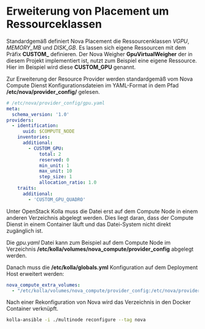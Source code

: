 # Erweiterung von Placement um Ressourceklassen

Standardgemäß definiert Nova Placement die Ressourcenklassen *VGPU*, *MEMORY_MB* und *DISK_GB*.
Es lassen sich eigene Ressourcen mit dem Präfix **CUSTOM_** definieren.
Der Nova Weigher **GpuVirtualWeigher** der in diesem Projekt implementiert ist, nutzt zum Beispiel eine eigene Ressource. Hier im Beispiel wird diese **CUSTOM_GPU** genannt.

Zur Erweiterung der Resource Provider werden standardgemäß vom Nova Compute Dienst Konfigurationsdateien im YAML-Format in dem Pfad **/etc/nova/provider_config/** gelesen.

```yaml
# /etc/nova/provider_config/gpu.yaml
meta:
  schema_version: '1.0'
providers:
  - identification:
      uuid: $COMPUTE_NODE
    inventories:
      additional:
        - CUSTOM_GPU:
            total: 2
            reserved: 0
            min_unit: 1
            max_unit: 10
            step_size: 1
            allocation_ratio: 1.0
    traits:
      additional:
        - 'CUSTOM_GPU_QUADRO'
```

Unter OpenStack Kolla muss die Datei erst auf dem Compute Node in einem anderen Verzeichnis abgelegt werden. Dies liegt daran, dass der Compute Dienst in einem Container läuft und das Datei-System nicht direkt zugänglich ist.

Die *gpu.yaml* Datei kann zum Beispiel auf dem Compute Node im Verzeichnis **/etc/kolla/volumes/nova_compute/provider_config** abgelegt werden.

Danach muss die **/etc/kolla/globals.yml** Konfiguration auf dem Deployment Host erweitert werden:

```yaml
nova_compute_extra_volumes:
  - "/etc/kolla/volumes/nova_compute/provider_config:/etc/nova/provider_config"
```

Nach einer Rekonfiguration von Nova wird das Verzeichnis in den Docker Container verknüpft.

```bash
kolla-ansible -i ./multinode reconfigure --tag nova
```
